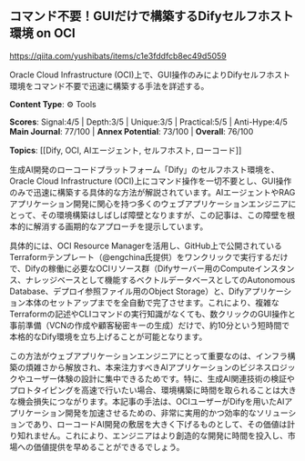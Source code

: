 ## コマンド不要！GUIだけで構築するDifyセルフホスト環境 on OCI

https://qiita.com/yushibats/items/c1e3fddfcb8ec49d5059

Oracle Cloud Infrastructure (OCI)上で、GUI操作のみによりDifyセルフホスト環境をコマンド不要で迅速に構築する手法を詳述する。

**Content Type**: ⚙️ Tools

**Scores**: Signal:4/5 | Depth:3/5 | Unique:3/5 | Practical:5/5 | Anti-Hype:4/5
**Main Journal**: 77/100 | **Annex Potential**: 73/100 | **Overall**: 76/100

**Topics**: [[Dify, OCI, AIエージェント, セルフホスト, ローコード]]

生成AI開発のローコードプラットフォーム「Dify」のセルフホスト環境を、Oracle Cloud Infrastructure (OCI)上にコマンド操作を一切不要とし、GUI操作のみで迅速に構築する具体的な方法が解説されています。AIエージェントやRAGアプリケーション開発に関心を持つ多くのウェブアプリケーションエンジニアにとって、その環境構築はしばしば障壁となりますが、この記事は、この障壁を根本的に解消する画期的なアプローチを提示しています。

具体的には、OCI Resource Managerを活用し、GitHub上で公開されているTerraformテンプレート（@engchina氏提供）をワンクリックで実行するだけで、Difyの稼働に必要なOCIリソース群（Difyサーバー用のComputeインスタンス、ナレッジベースとして機能するベクトルデータベースとしてのAutonomous Database、デプロイ参照ファイル用のObject Storage）と、Difyアプリケーション本体のセットアップまでを全自動で完了させます。これにより、複雑なTerraformの記述やCLIコマンドの実行知識がなくても、数クリックのGUI操作と事前準備（VCNの作成や顧客秘密キーの生成）だけで、約10分という短時間で本格的なDify環境を立ち上げることが可能となります。

この方法がウェブアプリケーションエンジニアにとって重要なのは、インフラ構築の煩雑さから解放され、本来注力すべきAIアプリケーションのビジネスロジックやユーザー体験の設計に集中できるためです。特に、生成AI関連技術の検証やプロトタイピングを高速で行いたい場合、環境構築に時間を取られることは大きな機会損失につながります。本記事の手法は、OCIユーザーがDifyを用いたAIアプリケーション開発を加速させるための、非常に実用的かつ効率的なソリューションであり、ローコードAI開発の敷居を大きく下げるものとして、その価値は計り知れません。これにより、エンジニアはより創造的な開発に時間を投入し、市場への価値提供を早めることができるでしょう。